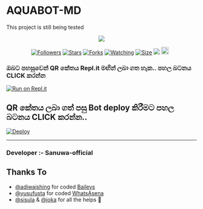# AQUABOT-MD
This project is still being tested
<p align="center"> <a href="github.com/sanuwaofficial"><img align="center" src="https://i.ibb.co/Dz60qHW/123.jpg"/></a>
 <p align="center">
<a href="https://github.com/sanuwaofficial/AQUABOT-MD"><img title="Followers" src="https://img.shields.io/github/followers/sanuwaofficial?e=flat-square"></a>
<a href="https://github.com/sanuwaofficial/AQUABOT-MD/stargazers/"><img title="Stars" src="https://img.shields.io/github/stars/sanuwaofficial/AQUABOT-MD?color=blue&style=flat-square"></a>
<a href="https://github.com/sanuwaofficial/AQUABOT-MD/network/members"><img title="Forks" src="https://img.shields.io/github/forks/sanuwaofficial/AQUABOT-MD?color=red&style=flat-square"></a>
<a href="https://github.com/sanuwaofficial/AQUABOT-MD/watchers"><img title="Watching" src="https://img.shields.io/github/watchers/sanuwaofficial/AQUABOT-MD?label=Watchers&color=blue&style=flat-square"></a>
<a href="https://github.com/sanuwaofficial/AQUABOT-MD"><img title="Size" src="https://img.shields.io/github/repo-size/sanuwaofficial/AQUABOT-MD?style=flat-square&color=green"></a>
<a href="https://hits.seeyoufarm.com"><img src="https://hits.seeyoufarm.com/api/count/incr/badge.svg?url=https://github.com/sanuwaofficial/AQUABOT-MD&count_bg=%2379C83D&title_bg=%23555555&icon=probot.svg&icon_color=%2300FF6D&title=hits&edge_flat=false"/></a>
<a href="https://github.com/sanuwaofficial/AQUABOT-MD/graphs/commit-activity"><img height="20" src="https://img.shields.io/badge/Maintained%3F-yes-green.svg"></a>&nbsp;&nbsp;
</p>
<p align='center'>
    </p>
    
  ### ඔබට පහසුවෙන් QR කේතය Repl.it මඟින් ලබා ගත හැක.. පහල බටනය CLICK කරන්න

[![Run on Repl.it](https://repl.it/badge/github/quiec/whatsasena)](https://replit.com/@MagmaGaming/AQUABOT-MDV2?v=1)

## QR කේතය ලබා ගත් පසු Bot deploy කිරීමට පහල බටනය CLICK කරන්න..
[![Deploy](https://www.herokucdn.com/deploy/button.svg)](https://heroku.com/deploy?template=https://github.com/Nipuna-apps/AQUABOT-MD)

---------------------------------   

 ###  Developer :- Sanuwa-official 

## Thanks To
- [@adiwajshing](https://github.com/adiwajshing/) for coded [Baileys](https://github.com/adiwajshing/Baileys) 
- [@yusufusta](https://github.com/yusufusta/) for coded [WhatsAsena](https://github.com/yusufusta/WhatsAsena) 
- [@sisula](https://github.com/sisula/) & [@joka](https://github.com/MrJoka-Thejaka/) for all the helps 🤝
 
  
 
